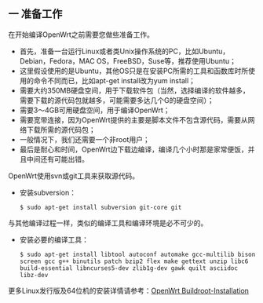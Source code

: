 ## 一 准备工作

在开始编译OpenWrt之前需要您做些准备工作。

  * 首先，准备一台运行Linux或者类Unix操作系统的PC，比如Ubuntu，Debian，Fedora，MAC OS，FreeBSD，Suse等，推荐使用Ubuntu；
  * 这里假设使用的是Ubuntu，其他OS只是在安装PC所需的工具和函数库时所使用的命令不同而已，比如apt-get install改为yum install；
  * 需要大约350MB硬盘空间，用于下载软件包（当然，选择编译的软件越多，需要下载的源代码包就越多，可能需要多达几个G的硬盘空间）；
  * 需要3～4GB可用硬盘空间，用于编译OpenWrt；
  * 需要宽带连接，因为OpenWrt提供的主要是脚本文件不包含源代码，需要从网络下载所需的源代码包；
  * 一般情况下，我们还需要一个非root用户；
  * 最后是耐心和时间，OpenWrt边下载边编译，编译几个小时那是家常便饭，并且中间还有可能出错。


OpenWrt使用svn或git工具来获取源代码。

  * 安装subversion：

		$ sudo apt-get install subversion git-core git


与其他编译过程一样，类似的编译工具和编译环境是必不可少的。

  * 安装必要的编译工具：

		$ sudo apt-get install libtool autoconf automake gcc-multilib bison screen gcc g++ binutils patch bzip2 flex make gettext unzip libc6 build-essential libncurses5-dev zlib1g-dev gawk quilt asciidoc libz-dev


更多Linux发行版及64位机的安装详情请参考：[OpenWrt Buildroot-Installation](http://wiki.openwrt.org/doc/howto/buildroot.exigence)



